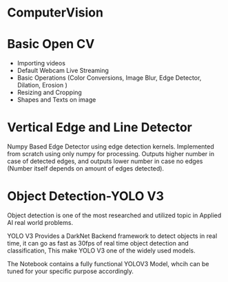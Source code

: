 # ComputerVision
 
# Basic Open CV
- Importing videos
- Default Webcam Live Streaming
- Basic Operations (Color Conversions, Image Blur, Edge Detector, Dilation, Erosion )
- Resizing and Cropping
- Shapes and Texts on image

# Vertical Edge and Line Detector
Numpy Based Edge Detector using edge detection kernels. Implemented from scratch using only numpy for processing. Outputs higher number in case of detected edges, and outputs lower number in case no edges (Number itself depends on amount of edges detected). 
 
# Object Detection-YOLO V3
Object detection is one of the most researched and utilized topic in Applied AI real world problems. 

YOLO V3 Provides a DarkNet Backend framework to detect objects in real time, it can go as fast as 30fps of real time object detection and classification, This make YOLO V3 one of the widely used models. 

The Notebook contains a fully functional YOLOV3 Model, whcih can be tuned for your specific purpose accordingly. 

